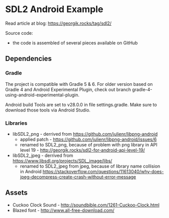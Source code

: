 # SDL2 Android Example

Read article at blog: https://georgik.rocks/tag/sdl2/

Source code:

 - the code is assembled of several pieces available on GitHub

## Dependencies

### Gradle

The project is compatible with Gradle 5 & 6. For older version based on Gradle 4 and Android Experimental Plugin, check out branch gradle-4-using-android-experimental-plugin.

Android build Tools are set to v28.0.0 in file settings.gradle. Make sure to download those tools via Android Studio.


### Libraries

- libSDL2_png - derrived from https://github.com/julienr/libpng-android
    - applied patch - https://github.com/julienr/libpng-android/issues/6
    - renamed to SDL2_png, because of problem with png library in API level 19 - http://georgik.rocks/sdl2-for-android-api-level-19/
- libSDL2_jpeg - derrived from https://www.libsdl.org/projects/SDL_image/libs/
    - renamed to SDL2_jpeg from jpeg, because of library name collision in Android 
    https://stackoverflow.com/questions/11613040/why-does-jpeg-decompress-create-crash-without-error-message    


## Assets
- Cuckoo Clock Sound - http://soundbible.com/1261-Cuckoo-Clock.html
- Blazed font - http://www.all-free-download.com/
